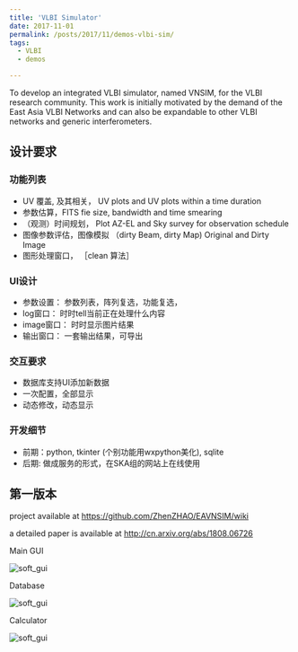 ```yaml
---
title: 'VLBI Simulator'
date: 2017-11-01
permalink: /posts/2017/11/demos-vlbi-sim/
tags:
  - VLBI
  - demos

---
```

To develop an integrated VLBI simulator, named VNSIM, for the VLBI research community. 
This work is initially motivated by the demand of the East Asia VLBI Networks and can also be expandable to other VLBI networks and generic interferometers.

## 设计要求

### 功能列表

- UV 覆盖, 及其相关， UV plots and UV plots within a time duration
- 参数估算，FITS fie size, bandwidth and time smearing 
- （观测）时间规划， Plot AZ-EL and Sky survey for observation schedule
- 图像参数评估，图像模拟 （dirty Beam, dirty Map) Original and Dirty Image
- 图形处理窗口， ［clean 算法］

### UI设计

- 参数设置： 参数列表，阵列复选，功能复选，
- log窗口： 时时tell当前正在处理什么内容
- image窗口： 时时显示图片结果
- 输出窗口： 一套输出结果，可导出

### 交互要求

- 数据库支持UI添加新数据
- 一次配置，全部显示
- 动态修改，动态显示

### 开发细节

- 前期：python, tkinter (个别功能用wxpython美化), sqlite
- 后期: 做成服务的形式，在SKA组的网站上在线使用



## 第一版本

project available at https://github.com/ZhenZHAO/EAVNSIM/wiki

a detailed paper is available at http://cn.arxiv.org/abs/1808.06726

Main GUI

![soft_gui](zhenzhao.github.io/files/demos/vlbi/soft_gui.png)

Database

![soft_gui](zhenzhao.github.io/files/demos/vlbi/ui_db.png)

Calculator

![soft_gui](zhenzhao.github.io/files/demos/vlbi/ui_cal.png)